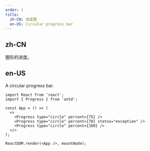 ```yaml
---
order: 1
title:
  zh-CN: 进度圈
  en-US: Circular progress bar
---
```


## zh-CN

圈形的进度。

## en-US

A circular progress bar.

```tsx
import React from 'react';
import { Progress } from 'antd';

const App = () => (
  <>
    <Progress type="circle" percent={75} />
    <Progress type="circle" percent={70} status="exception" />
    <Progress type="circle" percent={100} />
  </>
);

ReactDOM.render(<App />, mountNode);
```

<style>
.ant-progress-circle-wrap,
.ant-progress-line-wrap {
  margin-right: 8px;
  margin-bottom: 5px;
}
</style>
